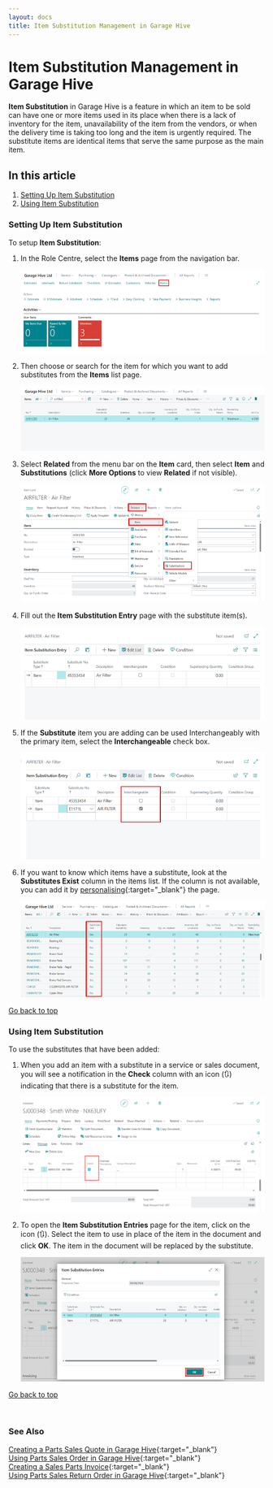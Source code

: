 ```yaml
---
layout: docs
title: Item Substitution Management in Garage Hive
---
```


<a name="top"></a>

# Item Substitution Management in Garage Hive
**Item Substitution** in Garage Hive is a feature in which an item to be sold can have one or more items used in its place when there is a lack of inventory for the item, unavailability of the item from the vendors, or when the delivery time is taking too long and the item is urgently required. The substitute items are identical items that serve the same purpose as the main item.

## In this article
1. [Setting Up Item Substitution](#setting-up-item-substitution)
2. [Using Item Substitution](#using-item-substitution)


### Setting Up Item Substitution
To setup **Item Substitution**:
1. In the Role Centre, select the **Items** page from the navigation bar.

   ![](media/garagehive-item-substitution1.png)

2. Then choose or search for the item for which you want to add substitutes from the **Items** list page.

   ![](media/garagehive-item-substitution2.png)

2. Select **Related** from the menu bar on the **Item** card, then select **Item** and **Substitutions** (click **More Options** to view **Related** if not visible).

   ![](media/garagehive-item-substitution3.png)

3. Fill out the **Item Substitution Entry** page with the substitute item(s).

   ![](media/garagehive-item-substitution4.png)

4. If the **Substitute** item you are adding can be used Interchangeably with the primary item, select the **Interchangeable** check box.

   ![](media/garagehive-item-substitution6.png)

5. If you want to know which items have a substitute, look at the **Substitutes Exist** column in the items list. If the column is not available, you can add it by [personalising](garagehive-personalising-garagehive.html#adding-fields-to-pages){:target="_blank"} the page.

   ![](media/garagehive-item-substitution5.png)


[Go back to top](#top)

### Using Item Substitution
To use the substitutes that have been added:
1. When you add an item with a substitute in a service or sales document, you will see a notification in the **Check** column with an icon (🔃) indicating that there is a substitute for the item.

   ![](media/garagehive-item-substitution7.png)

2. To open the **Item Substitution Entries** page for the item, click on the icon (🔃). Select the item to use in place of the item in the document and click **OK**. The item in the document will be replaced by the substitute.

   ![](media/garagehive-item-substitution8.png)


[Go back to top](#top)

<br>

### **See Also**

[Creating a Parts Sales Quote in Garage Hive](garagehive-creating-sales-quote.html){:target="_blank"} \
[Using Parts Sales Order in Garage Hive](garagehive-using-parts-sales-order.html){:target="_blank"} \
[Creating a Sales Parts Invoice](garagehive-creating-sales-invoice.html){:target="_blank"} \
[Using Parts Sales Return Order in Garage Hive](garagehive-using-sales-return-order.html){:target="_blank"}



